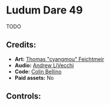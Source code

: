 # Ludum Dare 49

TODO

## Credits:

- **Art:** [Thomas "cyangmou" Feichtmeir](https://twitter.com/cyangmou)
- **Audio:** [Andrew LiVecchi](https://twitter.com/AndrewLivecchi)
- **Code:** [Colin Bellino](https://twitter.com/colinbellino)
- **Paid assets:** No

## Controls:
<!-- 
| Actions | Keyboard                        | Gamepad                |
| ------- | ------------------------------- | ---------------------- |
| Move    | WASD, ZQSD or Left/right arrows | D-Pad or Left stick    |
| Jump    | Space, Enter or Up arrow        | X or Square button (▢) |
| Dig     | E, Shift, or Down arrow         | A or Cross button (X)  |
| Pause   | Escape                          | Start button           |
-->
